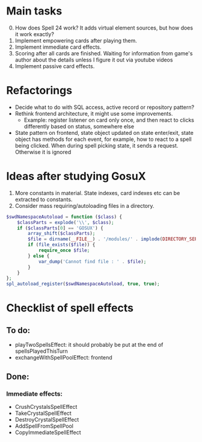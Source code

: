 # Main tasks

0. How does Spell 24 work? It adds virtual element sources, but how does it work exactly?
1. Implement empowering cards after playing them.
2. Implement immediate card effects.
3. Scoring after all cards are finished. Waiting for information from game's author about the details unless I figure it out via youtube videos
4. Implement passive card effects.

# Refactorings

- Decide what to do with SQL access, active record or repository pattern?
- Rethink frontend architecture, it might use some improvements.
  - Example: register listener on card only once, and then react to clicks differently based on status, somewhere else
- State pattern on frontend, state object updated on state enter/exit, state object has methods for each event, for example, how to react to a spell being clicked. When during spell picking state, it sends a request. Otherwise it is ignored

# Ideas after studying GosuX

1. More constants in material. State indexes, card indexes etc can be extracted to constants.
2. Consider mass requiring/autoloading files in a directory.

```php
$swdNamespaceAutoload = function ($class) {
    $classParts = explode('\\', $class);
    if ($classParts[0] == 'GOSUX') {
        array_shift($classParts);
        $file = dirname(__FILE__) . '/modules/' . implode(DIRECTORY_SEPARATOR, $classParts) . '.php';
        if (file_exists($file)) {
            require_once $file;
        } else {
            var_dump('Cannot find file : ' . $file);
        }
    }
};
spl_autoload_register($swdNamespaceAutoload, true, true);
```

# Checklist of spell effects

## To do:

- playTwoSpellsEffect: it should probably be put at the end of spellsPlayedThisTurn
- exchangeWithSpellPoolEffect: frontend

## Done:

### Immediate effects:

- CrushCrystalsSpellEffect
- TakeCrystalSpellEffect
- DestroyCrystalSpellEffect
- AddSpellFromSpellPool
- CopyImmediateSpellEffect
